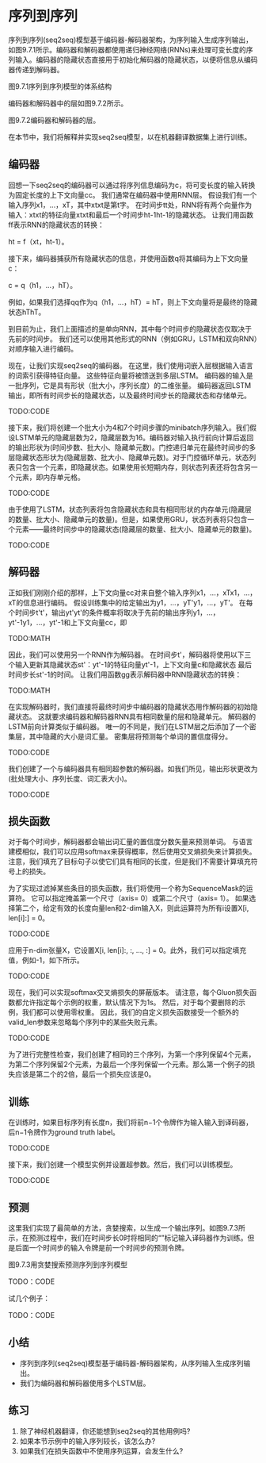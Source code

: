 

<!--
 * @version:
 * @Author:  StevenJokes https://github.com/StevenJokes
 * @Date: 2020-07-29 21:45:51
 * @LastEditors:  StevenJokes https://github.com/StevenJokes
 * @LastEditTime: 2020-08-05 22:46:38
 * @Description:MT
 * @TODO::
 * @Reference:http://preview.d2l.ai/d2l-en/master/chapter_recurrent-modern/seq2seq.html
-->

# 序列到序列

序列到序列(seq2seq)模型基于编码器-解码器架构，为序列输入生成序列输出，如图9.7.1所示。编码器和解码器都使用递归神经网络(RNNs)来处理可变长度的序列输入。编码器的隐藏状态直接用于初始化解码器的隐藏状态，以便将信息从编码器传递到解码器。

图9.7.1序列到序列模型的体系结构

编码器和解码器中的层如图9.7.2所示。

图9.7.2编码器和解码器的层。

在本节中，我们将解释并实现seq2seq模型，以在机器翻译数据集上进行训练。

## 编码器

回想一下seq2seq的编码器可以通过将序列信息编码为c，将可变长度的输入转换为固定长度的上下文向量cc。 我们通常在编码器中使用RNN层。 假设我们有一个输入序列x1，...，xT，其中xtxt是第t字。 在时间步tt处，RNN将有两个向量作为输入：xtxt的特征向量xtxt和最后一个时间步ht-1ht-1的隐藏状态。 让我们用函数ff表示RNN的隐藏状态的转换：

ht = f（xt，ht-1）。

接下来，编码器捕获所有隐藏状态的信息，并使用函数q将其编码为上下文向量c：

c = q（h1，...，hT）。

例如，如果我们选择qq作为q（h1，...，hT）= hT，则上下文向量将是最终的隐藏状态hThT。

到目前为止，我们上面描述的是单向RNN，其中每个时间步的隐藏状态仅取决于先前的时间步。 我们还可以使用其他形式的RNN（例如GRU，LSTM和双向RNN）对顺序输入进行编码。

现在，让我们实现seq2seq的编码器。 在这里，我们使用词嵌入层根据输入语言的词索引获得特征向量。 这些特征向量将被馈送到多层LSTM。 编码器的输入是一批序列，它是具有形状（批大小，序列长度）的二维张量。 编码器返回LSTM输出，即所有时间步长的隐藏状态，以及最终时间步长的隐藏状态和存储单元。

TODO:CODE

接下来，我们将创建一个批大小为4和7个时间步骤的minibatch序列输入。我们假设LSTM单元的隐藏层数为2，隐藏层数为16。编码器对输入执行前向计算后返回的输出形状为(时间步数、批大小、隐藏单元数)。门控递归单元在最终时间步的多层隐藏状态形状为(隐藏层数、批大小、隐藏单元数)。对于门控循环单元，状态列表只包含一个元素，即隐藏状态。如果使用长短期内存，则状态列表还将包含另一个元素，即内存单元格。

TODO:CODE

由于使用了LSTM，状态列表将包含隐藏状态和具有相同形状的内存单元(隐藏层的数量、批大小、隐藏单元的数量)。但是，如果使用GRU，状态列表将只包含一个元素——最终时间步中的隐藏状态(隐藏层的数量、批大小、隐藏单元的数量)。

TODO:CODE

## 解码器

正如我们刚刚介绍的那样，上下文向量cc对来自整个输入序列x1，...，xTx1，...，xT的信息进行编码。 假设训练集中的给定输出为y1，...，yT'y1，...，yT'。 在每个时间步t't'，输出yt'yt'的条件概率将取决于先前的输出序列y1，...，yt'-1y1，...，yt'-1和上下文向量cc，即

TODO:MATH

因此，我们可以使用另一个RNN作为解码器。 在时间步t'，解码器将使用以下三个输入更新其隐藏状态st'：yt'-1的特征向量yt'-1，上下文向量c和隐藏状态 最后时间步长st'-1的时间。 让我们用函数gg表示解码器中RNN隐藏状态的转换：

TODO:MATH

在实现解码器时，我们直接将最终时间步中编码器的隐藏状态用作解码器的初始隐藏状态。 这就要求编码器和解码器RNN具有相同数量的层和隐藏单元。 解码器的LSTM前向计算类似于编码器。 唯一的不同是，我们在LSTM层之后添加了一个密集层，其中隐藏的大小是词汇量。 密集层将预测每个单词的置信度得分。

TODO:CODE

我们创建了一个与编码器具有相同超参数的解码器。如我们所见，输出形状更改为(批处理大小、序列长度、词汇表大小)。

TODO:CODE

## 损失函数

对于每个时间步，解码器都会输出词汇量的置信度分数矢量来预测单词。 与语言建模相似，我们可以应用softmax来获得概率，然后使用交叉熵损失来计算损失。 注意，我们填充了目标句子以使它们具有相同的长度，但是我们不需要计算填充符号上的损失。

为了实现过滤掉某些条目的损失函数，我们将使用一个称为SequenceMask的运算符。 它可以指定掩盖第一个尺寸（axis= 0）或第二个尺寸（axis= 1）。 如果选择第二个，给定有效的长度向量len和2-dim输入X，则此运算符为所有i设置X[i, len[i]:] = 0。

TODO:CODE

应用于n-dim张量X，它设置X[i, len[i]:, :, ..., :] = 0。此外，我们可以指定填充值，例如-1，如下所示。

TODO:CODE

现在，我们可以实现softmax交叉熵损失的屏蔽版本。 请注意，每个Gluon损失函数都允许指定每个示例的权重，默认情况下为1s。 然后，对于每个要删除的示例，我们都可以使用零权重。 因此，我们的自定义损失函数接受一个额外的valid_len参数来忽略每个序列中的某些失败元素。

TODO:CODE

为了进行完整性检查，我们创建了相同的三个序列，为第一个序列保留4个元素，为第二个序列保留2个元素，为最后一个序列保留一个元素。那么第一个例子的损失应该是第二个的2倍，最后一个损失应该是0。

## 训练

在训练时，如果目标序列有长度n，我们将前n−1个令牌作为输入输入到译码器，后n−1令牌作为ground truth label。

TODO:CODE

接下来，我们创建一个模型实例并设置超参数。然后，我们可以训练模型。

TODO:CODE

## 预测

这里我们实现了最简单的方法，贪婪搜索，以生成一个输出序列。如图9.7.3所示，在预测过程中，我们在时间步长0时将相同的“<bos>”标记输入译码器作为训练。但是后面一个时间步的输入令牌是前一个时间步的预测令牌。

图9.7.3用贪婪搜索预测序列到序列模型

TODO：CODE

试几个例子：

TODO：CODE

## 小结

* 序列到序列(seq2seq)模型基于编码器-解码器架构，从序列输入生成序列输出。
* 我们为编码器和解码器使用多个LSTM层。


## 练习

1. 除了神经机器翻译，你还能想到seq2seq的其他用例吗?
1. 如果本节示例中的输入序列较长，该怎么办?
1. 如果我们在损失函数中不使用序列运算，会发生什么?
